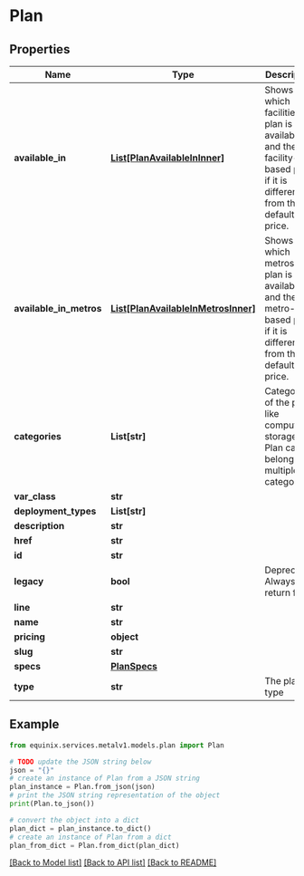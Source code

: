 # Plan


## Properties

Name | Type | Description | Notes
------------ | ------------- | ------------- | -------------
**available_in** | [**List[PlanAvailableInInner]**](PlanAvailableInInner.md) | Shows which facilities the plan is available in, and the facility-based price if it is different from the default price. | [optional] 
**available_in_metros** | [**List[PlanAvailableInMetrosInner]**](PlanAvailableInMetrosInner.md) | Shows which metros the plan is available in, and the metro-based price if it is different from the default price. | [optional] 
**categories** | **List[str]** | Categories of the plan, like compute or storage. A Plan can belong to multiple categories. | [optional] 
**var_class** | **str** |  | [optional] 
**deployment_types** | **List[str]** |  | [optional] 
**description** | **str** |  | [optional] 
**href** | **str** |  | [optional] 
**id** | **str** |  | [optional] 
**legacy** | **bool** | Deprecated. Always return false | [optional] 
**line** | **str** |  | [optional] 
**name** | **str** |  | [optional] 
**pricing** | **object** |  | [optional] 
**slug** | **str** |  | [optional] 
**specs** | [**PlanSpecs**](PlanSpecs.md) |  | [optional] 
**type** | **str** | The plan type | [optional] 

## Example

```python
from equinix.services.metalv1.models.plan import Plan

# TODO update the JSON string below
json = "{}"
# create an instance of Plan from a JSON string
plan_instance = Plan.from_json(json)
# print the JSON string representation of the object
print(Plan.to_json())

# convert the object into a dict
plan_dict = plan_instance.to_dict()
# create an instance of Plan from a dict
plan_from_dict = Plan.from_dict(plan_dict)
```
[[Back to Model list]](../README.md#documentation-for-models) [[Back to API list]](../README.md#documentation-for-api-endpoints) [[Back to README]](../README.md)


